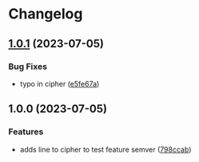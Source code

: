 # Changelog

## [1.0.1](https://github.com/unjust/bootcamp/compare/cipher-v1.0.0...cipher-v1.0.1) (2023-07-05)


### Bug Fixes

* typo in cipher ([e5fe67a](https://github.com/unjust/bootcamp/commit/e5fe67a78d166d6fb6a212cb67dbd927dba5f405))

## 1.0.0 (2023-07-05)


### Features

* adds line to cipher to test feature semver ([798ccab](https://github.com/unjust/bootcamp/commit/798ccab739ac693590f30142e2f62a6bed07b019))
